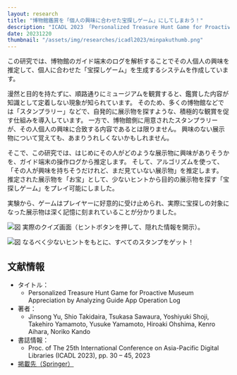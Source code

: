 ```yaml
---
layout: research
title: "博物館鑑賞を「個人の興味に合わせた宝探しゲーム」にしてしまおう！"
description: "ICADL 2023 「Personalized Treasure Hunt Game for Proactive Museum Appreciation by Analyzing Guide App Operation Log」"
date: 20231220
thumbnail: "/assets/img/researches/icadl2023/minpakuthumb.png"
---
```


この研究では、博物館のガイド端末のログを解析することでその人個人の興味を推定して、個人に合わせた「宝探しゲーム」を生成するシステムを作成しています。

漫然と目的を持たずに、順路通りにミュージアムを観賞すると、鑑賞した内容が知識として定着しない現象が知られています。
そのため、多くの博物館などでは「スタンプラリー」などで、自発的に展示物を探すような、積極的な観賞を促す仕組みを導入しています。
一方で、博物館側に用意されたスタンプラリーが、その人個人の興味に合致する内容であるとは限りません。
興味のない展示物について覚えても、あまりうれしくないかもしれません。

そこで、この研究では、はじめにその人がどのような展示物に興味がありそうかを、ガイド端末の操作ログから推定します。
そして、アルゴリズムを使って、「その人が興味を持ちそうだけれど、まだ見ていない展示物」を推定します。
推定された展示物を「お宝」として、少ないヒントから目的の展示物を探す「宝探しゲーム」をプレイ可能にしました。

実験から、ゲームはプレイヤーに好意的に受け止められ、実際に宝探しの対象になった展示物は深く記憶に刻まれていることが分かりました。


![図](/assets/img/researches/icadle2023/hints.png "クイズ画面")
実際のクイズ画面（ヒントボタンを押して、隠れた情報を開示）。

![図](/assets/img/researches/icadle2023/stamps.png "スタンプ集め画面")
なるべく少ないヒントをもとに、すべてのスタンプをゲット！


## 文献情報
- タイトル：
    - Personalized Treasure Hunt Game for Proactive Museum Appreciation by Analyzing Guide App Operation Log
- 著者：
    - Jinsong Yu, Shio Takidaira, Tsukasa Sawaura, Yoshiyuki Shoji, Takehiro Yamamoto, Yusuke Yamamoto, Hiroaki Ohshima, Kenro Aihara, Noriko Kando
- 書誌情報：
    - Proc. of The 25th International Conference on Asia-Pacific Digital Libraries (ICADL 2023), pp. 30 – 45, 2023
- [掲載先（Springer）](https://doi.org/10.1007/978-981-99-8088-8_3)